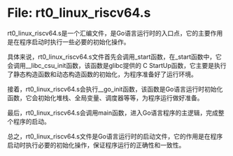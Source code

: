 # File: rt0_linux_riscv64.s

rt0_linux_riscv64.s是一个汇编文件，是Go语言运行时的入口点，它的主要作用是在程序启动时执行一些必要的初始化操作。

具体来说，rt0_linux_riscv64.s文件首先会调用_start函数，在_start函数中，它会调用__libc_csu_init函数，该函数是glibc提供的 C StartUp函数，它主要是执行了静态构造函数和动态构造函数的初始化，为程序准备好了运行环境。

接着，rt0_linux_riscv64.s会执行__go_init函数，该函数是Go语言运行时初始化函数，它会初始化堆栈、全局变量、调度器等等，为程序运行做好准备。

最后，rt0_linux_riscv64.s会调用main函数，进入Go语言程序的主逻辑，完成整个程序的启动。

总之，rt0_linux_riscv64.s文件是Go语言运行时的启动文件，它的作用是在程序启动时执行必要的初始化操作，保证程序运行的正确性和一致性。

